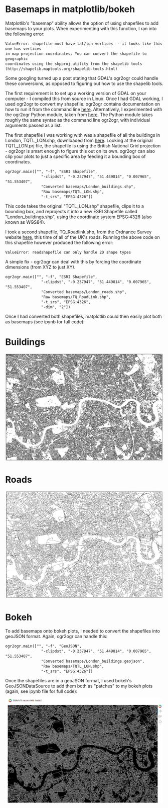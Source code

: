 # Basemaps in matplotlib/bokeh

Matplotlib's "basemap" ability allows the option of using shapefiles to add basemaps to your plots. When experimenting with this function, I ran into the following error:

~~~~
ValueError: shapefile must have lat/lon vertices  - it looks like this one has vertices
in map projection coordinates. You can convert the shapefile to geographic
coordinates using the shpproj utility from the shapelib tools
(http://shapelib.maptools.org/shapelib-tools.html)
~~~~

Some googling turned up a post stating that GDAL's ogr2ogr could handle these conversions, as opposed to figuring out how to use the shapelib tools.

The first requirement is to set up a working version of GDAL on your computer - I compiled this from source in Linux. Once I had GDAL working, I used ogr2ogr to convert my shapefile. ogr2ogr contains documentation on how to run it from the command line [here](http://www.gdal.org/ogr2ogr.html). Alternatively, I experimented with the ogr2ogr Python module, taken from [here](http://svn.osgeo.org/gdal/trunk/gdal/swig/python/samples/ogr2ogr.py). The Python module takes roughly the same syntax as the command line ogr2ogr, with individual arguments passed as a list.

The first shapefile I was working with was a shapefile of all the buildings in London, TQTL_LON.shp, downloaded from [here](https://docs.google.com/uc?id=0B0kRhiw4fD7uQzU3MzBMRzFfSFk&export=download). Looking at the original TQTL_LON.prj file, the shapefile is using the British National Grid projection - ogr2ogr is smart enough to figure this out on its own. ogr2ogr can also clip your plots to just a specific area by feeding it a bounding box of coordinates. 

~~~~
ogr2ogr.main(["", "-f", "ESRI Shapefile", 
                "-clipdst", "-0.237947", "51.449814", "0.007965", "51.553407",
                "Converted basemaps/London_buildings.shp", 
                "Raw basemaps/TQTL_LON.shp", 
                "-t_srs", "EPSG:4326"])
~~~~

This code takes the original "TQTL_LON.shp" shapefile, clips it to a bounding box, and reprojects it into a new ESRI Shapefile called "London_buildings.shp", using the coordinate system EPSG:4326 (also known as WGS84). 

I took a second shapefile, TQ_Roadlink.shp, from the Ordnance Survey website [here](https://www.ordnancesurvey.co.uk/opendatadownload/products.html#OPROAD), this time of all of the UK's roads. Running the above code on this shapefile however produced the following error:

~~~~
ValueError: readshapefile can only handle 2D shape types
~~~~

A simple fix - ogr2ogr can deal with this by forcing the coordinate dimensions (from XYZ to just XY). 

~~~~
ogr2ogr.main(["", "-f", "ESRI Shapefile",
                "-clipdst", "-0.237947", "51.449814", "0.007965", "51.553407",
                "Converted basemaps/London_roads.shp",
                "Raw basemaps/TQ_RoadLink.shp",
                "-t_srs", "EPSG:4326",
                "-dim", "2"])
~~~~

Once I had converted both shapefiles, matplotlib could then easily plot both as basemaps (see ipynb for full code):

# Buildings

![Matplotlib buildings](/buildings-matplotlib.PNG)

# Roads

![Matplotlib roads](/roads-matplotlib.PNG)

# Bokeh

To add basemaps onto bokeh plots, I needed to convert the shapefiles into geoJSON format. Again, ogr2ogr can handle this:

~~~~
ogr2ogr.main(["", "-f", "GeoJSON", 
                "-clipdst", "-0.237947", "51.449814", "0.007965", "51.553407",
                "Converted basemaps/London_buildings.geojson", 
                "Raw basemaps/TQTL_LON.shp", 
                "-t_srs", "EPSG:4326"])
~~~~

Once the shapefiles are in a geoJSON format, I used bokeh's GeoJSONDataSource to add them both as "patches" to my bokeh plots (again, see ipynb file for full code):

![Bokeh](/bokeh.PNG)
